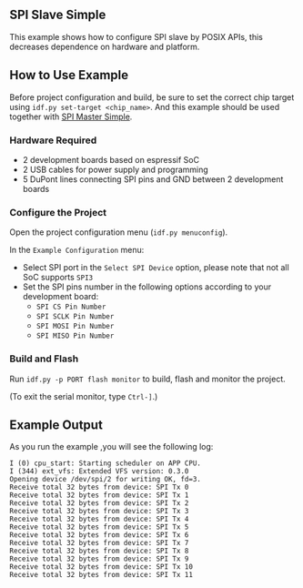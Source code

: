 ## SPI Slave Simple

This example shows how to configure SPI slave by POSIX APIs, this decreases dependence on hardware and platform.

## How to Use Example

Before project configuration and build, be sure to set the correct chip target using `idf.py set-target <chip_name>`.
And this example should be used together with [SPI Master Simple](../spi*master*simple/).

### Hardware Required

* 2 development boards based on espressif SoC
* 2 USB cables for power supply and programming
* 5 DuPont lines connecting SPI pins and GND between 2 development boards

### Configure the Project

Open the project configuration menu (`idf.py menuconfig`).

In the `Example Configuration` menu:

* Select SPI port in the `Select SPI Device` option, please note that not all SoC supports `SPI3`
* Set the SPI pins number in the following options according to your development board:
    - `SPI CS Pin Number`
    - `SPI SCLK Pin Number`
    - `SPI MOSI Pin Number`
    - `SPI MISO Pin Number`

### Build and Flash

Run `idf.py -p PORT flash monitor` to build, flash and monitor the project.

(To exit the serial monitor, type ``Ctrl-]``.)

## Example Output

As you run the example ,you will see the following log:

```
I (0) cpu_start: Starting scheduler on APP CPU.
I (344) ext_vfs: Extended VFS version: 0.3.0
Opening device /dev/spi/2 for writing OK, fd=3.
Receive total 32 bytes from device: SPI Tx 0
Receive total 32 bytes from device: SPI Tx 1
Receive total 32 bytes from device: SPI Tx 2
Receive total 32 bytes from device: SPI Tx 3
Receive total 32 bytes from device: SPI Tx 4
Receive total 32 bytes from device: SPI Tx 5
Receive total 32 bytes from device: SPI Tx 6
Receive total 32 bytes from device: SPI Tx 7
Receive total 32 bytes from device: SPI Tx 8
Receive total 32 bytes from device: SPI Tx 9
Receive total 32 bytes from device: SPI Tx 10
Receive total 32 bytes from device: SPI Tx 11
```